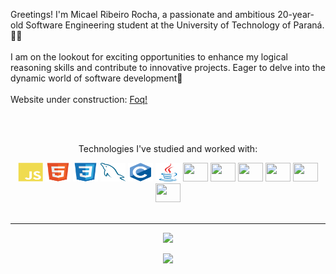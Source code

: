 Greetings! I'm Micael Ribeiro Rocha, a passionate and ambitious 20-year-old Software Engineering student at the University of Technology of Paraná. 👨‍🎓
<br>
<br>
I am on the lookout for exciting opportunities to enhance my logical reasoning skills and contribute to innovative projects. Eager to delve into the dynamic world of software development🚀
<br>
<br>
Website under construction: [Foq!](https://foq-npie.onrender.com)

<br/>
<br/>

<p align="center">Technologies I've studied and worked with:</p>

<div align="center">
  <img alt="" height="30" width="40" src="https://raw.githubusercontent.com/devicons/devicon/master/icons/javascript/javascript-plain.svg">
  <img alt="" height="30" width="40" src="https://raw.githubusercontent.com/devicons/devicon/master/icons/html5/html5-original.svg">
  <img alt="" height="30" width="40" src="https://raw.githubusercontent.com/devicons/devicon/master/icons/css3/css3-original.svg">
  <img alt="" height="30" width="40" src="https://raw.githubusercontent.com/devicons/devicon/master/icons/mysql/mysql-original.svg">
  <img alt="" height="30" width="40" src="https://raw.githubusercontent.com/devicons/devicon/master/icons/c/c-original.svg">
  <img alt="" height="30" width="40" src="https://raw.githubusercontent.com/devicons/devicon/master/icons/java/java-original.svg">
  <img alt="" height="30" width="40" src="https://cdn.jsdelivr.net/gh/devicons/devicon/icons/go/go-original-wordmark.svg">
  <img alt="" height="30" width="40" src="https://cdn.jsdelivr.net/gh/devicons/devicon/icons/postgresql/postgresql-original.svg">
  <img alt="" height="30" width="40" src="https://cdn.jsdelivr.net/gh/devicons/devicon/icons/redis/redis-plain-wordmark.svg">
  <img alt="" height="30" width="40" src="https://cdn.jsdelivr.net/gh/devicons/devicon/icons/docker/docker-plain-wordmark.svg">
  <img alt="" height="30" width="40" src="https://cdn.jsdelivr.net/gh/devicons/devicon/icons/figma/figma-original.svg">
  <img alt="" height="30" width="40" src="https://cdn.jsdelivr.net/gh/devicons/devicon/icons/spring/spring-original.svg">
</div>
    
<br/>

<hr>

<p align="center">
  <img height="180em" src="https://github-readme-stats.vercel.app/api?username=eu-micaeu&show_icons=true&theme=dark"/>
</p>

<p align="center">
  <img height="180em" src="https://github-readme-stats.vercel.app/api/top-langs/?username=eu-micaeu&layout=compact&langs_count=7&theme=dark"/>
</p>



